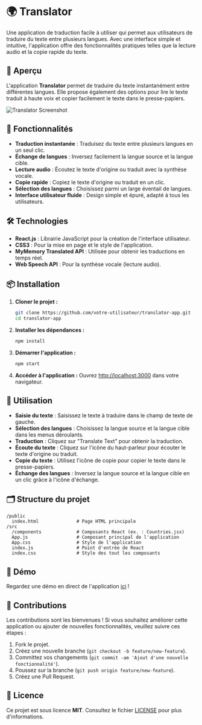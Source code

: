 # 🌍 Translator

Une application de traduction facile à utiliser qui permet aux utilisateurs de traduire du texte entre plusieurs langues. Avec une interface simple et intuitive, l'application offre des fonctionnalités pratiques telles que la lecture audio et la copie rapide du texte.

## 🎨 Aperçu

L'application **Translator** permet de traduire du texte instantanément entre différentes langues. Elle propose également des options pour lire le texte traduit à haute voix et copier facilement le texte dans le presse-papiers.

![Translator Screenshot](https://your-screenshot-url.com)

## 🚀 Fonctionnalités

- **Traduction instantanée** : Traduisez du texte entre plusieurs langues en un seul clic.
- **Échange de langues** : Inversez facilement la langue source et la langue cible.
- **Lecture audio** : Écoutez le texte d'origine ou traduit avec la synthèse vocale.
- **Copie rapide** : Copiez le texte d'origine ou traduit en un clic.
- **Sélection des langues** : Choisissez parmi un large éventail de langues.
- **Interface utilisateur fluide** : Design simple et épuré, adapté à tous les utilisateurs.

## 🛠️ Technologies

- **React.js** : Librairie JavaScript pour la création de l'interface utilisateur.
- **CSS3** : Pour la mise en page et le style de l'application.
- **MyMemory Translated API** : Utilisée pour obtenir les traductions en temps réel.
- **Web Speech API** : Pour la synthèse vocale (lecture audio).

## 📦 Installation

1. **Cloner le projet :**

   ```bash
   git clone https://github.com/votre-utilisateur/translator-app.git
   cd translator-app
   ```

2. **Installer les dépendances :**

   ```bash
   npm install
   ```

3. **Démarrer l'application :**

   ```bash
   npm start
   ```

4. **Accéder à l'application :**
   Ouvrez [http://localhost:3000](http://localhost:3000) dans votre navigateur.

## 📖 Utilisation

- **Saisie du texte** : Saisissez le texte à traduire dans le champ de texte de gauche.
- **Sélection des langues** : Choisissez la langue source et la langue cible dans les menus déroulants.
- **Traduction** : Cliquez sur "Translate Text" pour obtenir la traduction.
- **Écoute du texte** : Cliquez sur l'icône du haut-parleur pour écouter le texte d'origine ou traduit.
- **Copie du texte** : Utilisez l'icône de copie pour copier le texte dans le presse-papiers.
- **Échange des langues** : Inversez la langue source et la langue cible en un clic grâce à l'icône d'échange.

## 🗂 Structure du projet

```
/public
  index.html              # Page HTML principale
/src
  /components             # Composants React (ex. : Countries.jsx)
  App.js                  # Composant principal de l'application
  App.css                 # Style de l'application
  index.js                # Point d'entrée de React
  index.css               # Style des tout les composants
```

## 🎥 Démo

Regardez une démo en direct de l'application [ici](https://your-demo-url.com) !

## 🤝 Contributions

Les contributions sont les bienvenues ! Si vous souhaitez améliorer cette application ou ajouter de nouvelles fonctionnalités, veuillez suivre ces étapes :

1. Fork le projet.
2. Créez une nouvelle branche (`git checkout -b feature/new-feature`).
3. Committez vos changements (`git commit -am 'Ajout d'une nouvelle fonctionnalité'`).
4. Poussez sur la branche (`git push origin feature/new-feature`).
5. Créez une Pull Request.

## 📄 Licence

Ce projet est sous licence **MIT**. Consultez le fichier [LICENSE](./LICENSE) pour plus d'informations.
